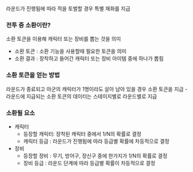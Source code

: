 라운드가 진행됨에 따라 적을 토벌할 경우 특별 재화를 지급


### 전투 중 소환이란?
소환 토큰을 이용해 캐릭터 또는 장비를 뽑는 것을 의미
- 소환 토큰 : 소환 기능을 사용할때 필요한 토큰을 의미
- 소환 결과 : 장착하고 들어간 캐릭터 또는 장비 아이템 중에 하나가 뽑힘
### 소환 토큰을 얻는 방법
라운드가 종료되고 아군의 캐릭터가 1명이라도 살아 남아 있을 경우
소환 토큰을 지급 - 라운드에 지급되는 소환 토큰의 데이터는 스테이지별로 라운드별로 지급

### 소환될 요소
- 캐릭터
	- 등장할 캐릭터: 장착된 캐릭터 중에서 1/N의 확률로 결정
	- 캐릭터 등급 : 라운드가 진행됨에 따라 등급별 확률에 차등적으로 결정
- 장비
	- 등장할 장비 : 무기, 방어구, 장신구 중에 한가지가 1/N의 확률로 결정
	- 장비 등급 : 라운드 단계에 따라 등급별 확률이 차등적으로 결정